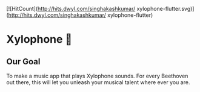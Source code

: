 [![HitCount](http://hits.dwyl.com/singhakashkumar/ xylophone-flutter.svg)](http://hits.dwyl.com/singhakashkumar/ xylophone-flutter)
# Xylophone 🎹

## Our Goal

 To make a music app that plays Xylophone sounds. For every Beethoven out there, this will let you unleash your musical talent where ever you are. 
